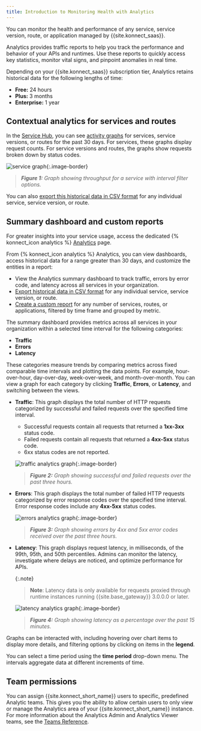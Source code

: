 ```yaml
---
title: Introduction to Monitoring Health with Analytics
---
```


You can monitor the health and performance of any service, service version,
route, or application managed by {{site.konnect_saas}}.

Analytics provides traffic reports to help you track the performance and
behavior of your APIs and runtimes. Use these reports to quickly access key
statistics, monitor vital signs, and pinpoint anomalies in real time.

Depending on your {{site.konnect_saas}} subscription tier, Analytics retains
historical data for the following lengths of time:
* **Free:** 24 hours
* **Plus:** 3 months
* **Enterprise:** 1 year

## Contextual analytics for services and routes

In the [Service Hub](https://cloud.konghq.com/servicehub/), you can see
[activity graphs](/konnect/analytics/services-and-routes/) for services, service versions, or
routes for the past 30 days.
For services, these graphs display request counts. For service versions and
routes, the graphs show requests broken down by status codes.

![service graph](/assets/images/docs/konnect/konnect-vitals-service-versions.png){:.image-border}

> _**Figure 1:** Graph showing throughput for a service with interval filter options._

You can also [export this historical data in CSV format](/konnect/analytics/services-and-routes/) for any individual service, service version, or route.


## Summary dashboard and custom reports

For greater insights into your service usage, access the dedicated {% konnect_icon analytics %} [Analytics](https://cloud.konghq.com/analytics) page.

From {% konnect_icon analytics %} Analytics, you can view dashboards, access historical data for a range greater than 30 days, and customize the entities in a report:
* View the Analytics summary dashboard to track traffic, errors by error code, and latency across all services in your organization.
* [Export historical data in CSV format](/konnect/analytics/services-and-routes/) for any individual service, service version, or route.
* [Create a custom report](/konnect/analytics/generate-reports/) for any number of services, routes, or applications, filtered by time frame and grouped by metric.

The summary dashboard provides metrics across all services in your organization within a selected time interval for the following categories:

* **Traffic**
* **Errors**
* **Latency**

These categories measure trends by comparing metrics across fixed comparable time intervals and plotting the data points. For example, hour-over-hour, day-over-day, week-over-week, and month-over-month.
You can view a graph for each category by clicking **Traffic**, **Errors**, or **Latency**, and switching between the views.

* **Traffic**: This graph displays the total number of HTTP requests categorized by successful and failed requests over the specified time interval.
    * Successful requests contain all requests that returned a **1xx-3xx** status code.
    * Failed requests contain all requests that returned a **4xx-5xx** status code.
    * 6xx status codes are not reported.

    ![traffic analytics graph](/assets/images/docs/konnect/konnect-vitals-traffic.png){:.image-border}
    > _**Figure 2:** Graph showing successful and failed requests over the past three hours._

* **Errors**: This graph displays the total number of failed HTTP requests categorized by error response codes over the specified time interval. Error response codes include any **4xx-5xx** status codes.

    ![errors analytics graph](/assets/images/docs/konnect/konnect-vitals-errors.png){:.image-border}
    > _**Figure 3:** Graph showing errors by 4xx and 5xx error codes received over the past three hours._

* **Latency**: This graph displays request latency, in milliseconds, of the 99th, 95th, and 50th percentiles.
Admins can monitor the latency, investigate where delays are noticed, and optimize performance for APIs.

    {:.note}
    > **Note**: Latency data is only available for requests proxied through runtime instances running {{site.base_gateway}} 3.0.0.0 or later.

   ![latency analytics graph](/assets/images/docs/konnect/konnect-analytics-latency.png){:.image-border}
  > _**Figure 4:** Graph showing latency as a percentage over the past 15 minutes._

Graphs can be interacted with, including hovering over chart items to display more details, and filtering options by clicking on items in the **legend**.

You can select a time period using the **time period** drop-down menu. The intervals aggregate data at different increments of time.

## Team permissions

You can assign {{site.konnect_short_name}} users to specific, predefined Analytic teams. This gives you the ability to allow certain users to only view or manage the Analytics area of your {{site.konnect_short_name}} instance. For more information about the Analytics Admin and Analytics Viewer teams, see the [Teams Reference](/konnect/org-management/teams-and-roles/teams-reference/).
